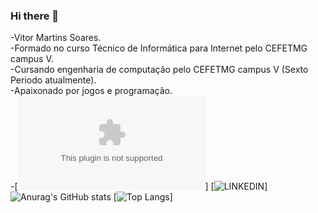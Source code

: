 ### Hi there 👋
-Vitor Martins Soares. <br>
-Formado no curso Técnico de Informática para Internet pelo CEFETMG campus V. <br>
-Cursando engenharia de computação pelo CEFETMG campus V (Sexto Periodo atualmente). <br>
-Apaixonado por jogos e programação. <br>
-[![EMAIL](vitor231408@gmail.com)] [![LINKEDIN](www.linkedin.com/in/vitormartinssoares)] <br>
![Anurag's GitHub stats](https://github-readme-stats.vercel.app/api?username=VitorMartinsSoares&show_icons=true&theme=onedark)
[![Top Langs](https://github-readme-stats.vercel.app/api/top-langs/?username=VitorMartinsSoares&layout=compact)]

<!--
**VitorMartinsSoares/VitorMartinsSoares** is a ✨ _special_ ✨ repository because its `README.md` (this file) appears on your GitHub profile.

Here are some ideas to get you started:

- 🔭 I’m currently working on ...
- 🌱 I’m currently learning ...
- 👯 I’m looking to collaborate on ...
- 🤔 I’m looking for help with ...
- 💬 Ask me about ...
- 📫 How to reach me: ...
- 😄 Pronouns: ...
- ⚡ Fun fact: ...
-->
